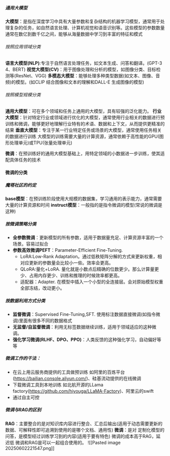 ##### 通用大模型
**大模型**：是指在深度学习中具有大量参数和复杂结构的机器学习模型，通常用于处理复杂的任务，如自然语言处理、计算机视觉和语音识别等。这些模型的参数数量通常在数亿到数千亿之间，能够从海量数据中学习到丰富的特征和模式
###### 按照应用领域分类
**语言大模型(NLP)**:专注于自然语言处理任务，如文本生成、问答和翻译。(GPT-3 4、BERT)
**视觉大模型(CV)**：用于图像处理和分析的模型，如图像分类、目标检测等(ResNet、VGG)
**多模态大模型**：能够处理多种类型数据(如文本、图像、音频)的模型。(如CLIP 结合图像和文本的理解和DALL-E 生成图像的模型)
###### 按照模型规模分类
**通用大模型**：可在多个领域和任务上通用的大模型，具有较强的泛化能力。
**行业大模型**：针对特定行业或领域进行优化的大模型，通常使用行业相关的数据进行预训练和微调，能够更好地理解行业特有的术语、数据和上下文，从而提供更精准的结果
**垂直大模型**：专注于某一行业特定任务或场景的大模型，通常使用任务相关的数据进行训练
大模型的训练需要大量的计算资源，通常依赖于高性能的GPU(图形处理单元)或TPU(张量处理单元)

**微调**：在预训练好的通用大模型基础上，用特定领域的小数据进一步训练，使其适配具体任务的技术
#### 微调的分类
##### 魔塔社区的约定
**base模型**：在预训练阶段使用大规模的数据集，学习通用的表示能力，通常需要大量的计算资源和时间
**instruct模型**：一般指的是指令微调的模型(常说的微调是这种)

##### 按微调策略分类
- **全参数微调**：更新模型的所有参数，适用于数据量充足、计算资源丰富的一个场景。容易过拟合
- **参数高效微调PEFT**：Parameter-Efficient Fine-Tuning.
     - LoRA:Low-Rank Adaptation。通过低秩矩阵分解的方式来更新权重，相对应更新的参数量会比较小一些。效率会更高。
     - QLoRA:量化+LoRA. 量化就是小数点后精确的位数更少。那么计算量更少、占用内存更少、训练和推理的时候效率都更高。
     - 适配器：Adapter. 在模型中插入一个小型的全连接层。会对原始模型权重全部冻结，改动更小。

##### 按数据利用方式分类
- **监督微调**：Supervised Fine-Tuning,SFT. 使用标注数据直接微调(如指令微调)里面有很多不同的数据格式
- **无监督/自监督微调**：利用无标签数据继续训练，适用于领域适应的这种微调。
- **强化学习微调(RLHF、DPO、PPO)**：人类反馈的这种强化学习，自动偏好等等


##### 微调工作的干法：
- 在云上用云服务商提供的工具做预训练
    如阿里的百炼平台(https://bailian.console.aliyun.com/)、硅基流动提供的在线微调
- 下载微调工具到本地训练
     如北航开源的LLama factory(https://github.com/hiyouga/LLaMA-Factory)、阿里云的swift
- 通过自主可控

##### 微调与RAG的区别
**RAG**：主要整合的是对知识库内容进行整合、汇总后输出(适用于动态需要更新的数据、可解释性即可追溯到使用的是哪个文档、通用性)
**微调**：是对 定制化模型的问答，是模型经过训练学习到的内容(适用于要有特色)
微调的成本高于RAG，延迟低
微调和RAG是可以一起组合使用的。
![[Pasted image 20250602221547.png]]